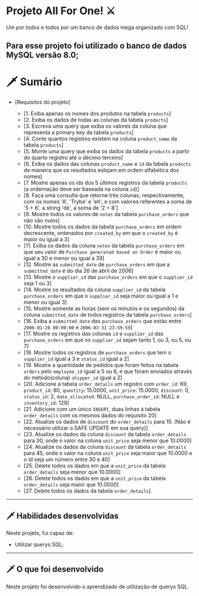 # Projeto All For One! ⚔️

Um por todos e todos por um banco de dados mega organizado com SQL!

Para esse projeto foi utilizado o banco de dados MySQL versão 8.0;
---

# 🗡️ Sumário

- [Requisitos do projeto]

  - [1. Exiba apenas os nomes dos produtos na tabela `products`]
  - [2. Exiba os dados de todas as colunas da tabela `products`]
  - [3. Escreva uma query que exiba os valores da coluna que representa a primary key da tabela `products`]
  - [4. Conte quantos registros existem na coluna `product_name` da tabela `products`]
  - [5. Monte uma query que exiba os dados da tabela `products` a partir do quarto registro até o décimo terceiro]
  - [6. Exiba os dados das colunas `product_name` e `id` da tabela `products` de maneira que os resultados estejam em ordem alfabética dos nomes]
  - [7. Mostre apenas os ids dos 5 últimos registros da tabela `products` (a ordernação deve ser baseada na coluna `id`)]
  - [8. Faça uma consulta que retorne três colunas, respectivamente, com os nomes 'A', 'Trybe' e 'eh', e com valores referentes a soma de '5 + 6', a string 'de', a soma de '2 + 8']
  - [9. Mostre todos os valores de `notes` da tabela `purchase_orders` que não são nulos]
  - [10. Mostre todos os dados da tabela `purchase_orders` em ordem decrescente, ordenados por `created_by` em que o `created_by` é maior ou igual a 3]
  - [11. Exiba os dados da coluna `notes` da tabela `purchase_orders` em que seu valor de `Purchase generated based on Order` é maior ou igual a 30 e menor ou igual a 39]
  - [12. Mostre as `submitted_date` de `purchase_orders` em que a `submitted_date` é do dia 26 de abril de 2006]
  - [13. Mostre o `supplier_id` das `purchase_orders` em que o `supplier_id` seja 1 ou 3]
  - [14. Mostre os resultados da coluna `supplier_id` da tabela `purchase_orders` em que o `supplier_id` seja maior ou igual a 1 e menor ou igual 3]
  - [15. Mostre somente as horas (sem os minutos e os segundos) da coluna `submitted_date` de todos registros da tabela `purchase_orders`]
  - [16. Exiba a `submitted_date` das `purchase_orders` que estão entre `2006-01-26 00:00:00` e `2006-03-31 23:59:59`]
  - [17. Mostre os registros das colunas `id` e `supplier_id` das `purchase_orders` em que os `supplier_id` sejam tanto 1, ou 3, ou 5, ou 7]
  - [18. Mostre todos os registros de `purchase_orders` que tem o `supplier_id` igual a 3 e `status_id` igual a 2]
  - [19. Mostre a quantidade de pedidos que foram feitos na tabela `orders` pelo `employee_id` igual a 5 ou 6, e que foram enviados através do método(coluna) `shipper_id` igual a 2]
  - [20. Adicione à tabela `order_details` um registro com `order_id`: 69, `product_id`: 80, `quantity`: 15.0000, `unit_price`: 15.0000, `discount`: 0, `status_id`: 2, `date_allocated`: NULL, `purchase_order_id`: NULL e `inventory_id`: 129]
  - [21. Adicione com um único `INSERT`, duas linhas à tabela `order_details` com os mesmos dados do requisito 20]
  - [22. Atualize os dados de `discount` do `order_details` para 15. (Não é necessário utilizar o SAFE UPDATE em sua query)]
  - [23. Atualize os dados da coluna `discount` da tabela `order_details` para 30, onde o valor na coluna `unit_price` seja menor que 10.0000]
  - [24. Atualize os dados da coluna `discount` da tabela `order_details` para 45, onde o valor na coluna `unit_price` seja maior que 10.0000 e o id seja um número entre 30 e 40]
  - [25. Delete todos os dados em que a `unit_price` da tabela `order_details` seja menor que 10.0000]
  - [26. Delete todos os dados em que a `unit_price` da tabela `order_details` seja maior que 10.0000]
  - [27. Delete todos os dados da tabela `order_details`]


---

## 🗡️ Habilidades desenvolvidas

Neste projeto, fui capaz de:

  - Utilizar querys SQL;
  
---

## 🗡️ O que foi desenvolvido

Neste projeto foi desenvolvido o aprendizado de utilização de querys SQL.
